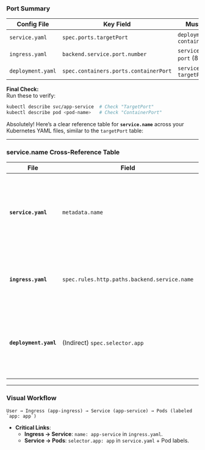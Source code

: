 ### **Port Summary**
| Config File       | Key Field                            | Must Match                          |
|-------------------|--------------------------------------|-------------------------------------|
| `service.yaml`    | `spec.ports.targetPort`              | `deployment.yaml`’s `containerPort` |
| `ingress.yaml`    | `backend.service.port.number`        | `service.yaml`’s `port` (80)        |
| `deployment.yaml` | `spec.containers.ports.containerPort`| `service.yaml`’s `targetPort`       |

**Final Check:**  
Run these to verify:
```sh
kubectl describe svc/app-service  # Check "TargetPort"
kubectl describe pod <pod-name>   # Check "ContainerPort"
```

Absolutely! Here’s a clear reference table for **`service.name`** across your Kubernetes YAML files, similar to the `targetPort` table:  

---

### **service.name Cross-Reference Table**
| File                  | Field                                        | Must Match With                                  | Purpose                                                                 |
|-----------------------|----------------------------------------------|--------------------------------------------------|-------------------------------------------------------------------------|
| **`service.yaml`**    | `metadata.name`                              | **Referenced in `ingress.yaml`**                 | Defines the Service’s name, which the Ingress uses to route traffic.    |
| **`ingress.yaml`**    | `spec.rules.http.paths.backend.service.name` | **Must match `service.yaml`’s `metadata.name`**  | Tells the Ingress which Service to forward traffic to.                  |
| **`deployment.yaml`** | (Indirect) `spec.selector.app`               | **Matches `service.yaml`’s `spec.selector.app`** | Ensures the Service selects the correct Pods (via labels).              |

---

### **Visual Workflow**
```
User → Ingress (app-ingress) → Service (app-service) → Pods (labeled `app: app`)
```
- **Critical Links**:  
  - **Ingress → Service**: `name: app-service` in `ingress.yaml`.  
  - **Service → Pods**: `selector.app: app` in `service.yaml` + Pod labels.

